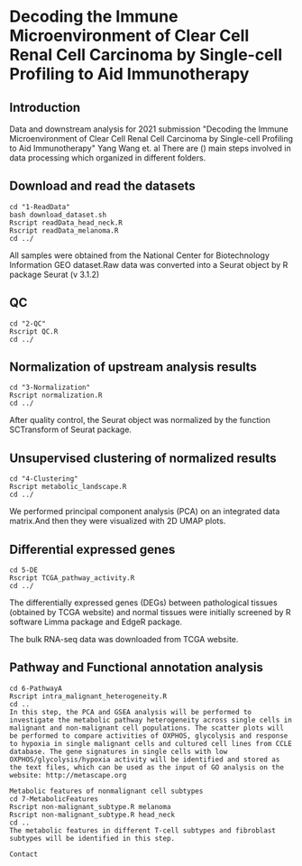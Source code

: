 # Decoding the Immune Microenvironment of Clear Cell Renal Cell Carcinoma by Single-cell Profiling to Aid Immunotherapy

## Introduction
Data and downstream analysis for 2021 submission "Decoding the Immune Microenvironment of Clear Cell Renal Cell Carcinoma by Single-cell Profiling to Aid Immunotherapy" Yang Wang et. al
There are () main steps involved in data processing which organized in different folders.

## Download and read the datasets
```
cd "1-ReadData"
bash download_dataset.sh
Rscript readData_head_neck.R
Rscript readData_melanoma.R
cd ../
```
All samples were obtained from the National Center for Biotechnology Information GEO dataset.Raw data was converted into a Seurat object by R package Seurat (v 3.1.2)

## QC
```
cd "2-QC"
Rscript QC.R 
cd ../
```

## Normalization of upstream analysis results
```
cd "3-Normalization"
Rscript normalization.R 
cd ../
```
After quality control, the Seurat object was normalized by the function SCTransform of Seurat package.

## Unsupervised clustering of normalized results
```
cd "4-Clustering"
Rscript metabolic_landscape.R 
cd ../
```
We performed principal component analysis (PCA) on an integrated data matrix.And then they were visualized with 2D UMAP plots.

## Differential expressed genes
```
cd 5-DE
Rscript TCGA_pathway_activity.R
cd ../
```
The differentially expressed genes (DEGs) between pathological tissues (obtained by TCGA website) and normal tissues were initially screened by R software Limma package and EdgeR package.

The bulk RNA-seq data was downloaded from TCGA website.

## Pathway and Functional annotation analysis
```
cd 6-PathwayA
Rscript intra_malignant_heterogeneity.R 
cd ..
In this step, the PCA and GSEA analysis will be performed to investigate the metabolic pathway heterogeneity across single cells in malignant and non-malignant cell populations. The scatter plots will be performed to compare activities of OXPHOS, glycolysis and response to hypoxia in single malignant cells and cultured cell lines from CCLE database. The gene signatures in single cells with low OXPHOS/glycolysis/hypoxia activity will be identified and stored as the text files, which can be used as the input of GO analysis on the website: http://metascape.org

Metabolic features of nonmalignant cell subtypes
cd 7-MetabolicFeatures
Rscript non-malignant_subtype.R melanoma
Rscript non-malignant_subtype.R head_neck
cd ..
The metabolic features in different T-cell subtypes and fibroblast subtypes will be identified in this step.

Contact
